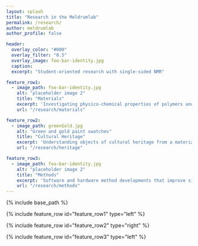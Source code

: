 ```yaml
---
layout: splash
title: "Research in the Meldrumlab"
permalink: /research/
author: meldrumlab
author_profile: false

header:
  overlay_color: "#000"
  overlay_filter: "0.5"
  overlay_image: foo-bar-identity.jpg
  caption:
  excerpt: "Student-oriented research with single-sided NMR"

feature_row1:
  - image_path: foo-bar-identity.jpg
    alt: "placeholder image 2"
    title: "Materials"
    excerpt: 'Investigating physico-chemical properties of polymers and other materials'
    url: "/research/materials"

feature_row2:
  - image_path: greenGold.jpg
    alt: "Green and gold paint swatches"
    title: "Cultural Heritage"
    excerpt: 'Understanding objects of cultural heritage from a materials perspective'
    url: "/research/heritage"

feature_row3:
  - image_path: foo-bar-identity.jpg
    alt: "placeholder image 2"
    title: "Methods"
    excerpt: 'Software and hardware method developments that improve single-sided NMR'
    url: "/research/methods"
---
```


{% include base_path %}

{% include feature_row id="feature_row1" type="left" %}

{% include feature_row id="feature_row2" type="right" %}

{% include feature_row id="feature_row3" type="left" %}
